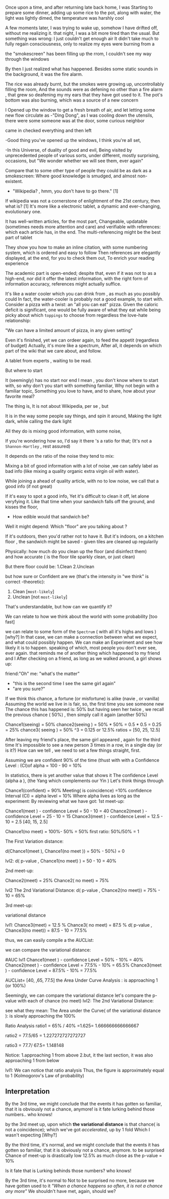 Once upon a time, and after returning late back home, 
I was Starting to prepare some dinner,  adding up some rice to the pot, along with water,
the light was lightly dimed, the temperature was harshly cool

A few moments later, I was trying to wake up, somehow I have drifted off, without me realizing it. 
that night, I was a bit more tired than the usual. 
But something was wrong: I just couldn't get enough air 
It didn't take much to fully regain consciousness, only to realize my eyes were burning from a 

the "smokescreen"  has been filling up the rrom, I couldn't see my way through the windows
 
 
By then I just realized what has happened.
 Besides some static sounds in the background,  it was the fire alarm.
 
 
The rice was already burnt, but the smokes were growing up, uncontrollably filling the room, 
And the sounds were as defening no other than a fire alarm , that grew so deafening my my ears that they have got used to it.
The pot's bottom was also burning, which was a source of a new concern


I Opened up the window to get a fresh breath of air, and let letting some new flow circulate
as
-"Ding Dong", as I was cooling down the utensils, there were some someone was at the door,  some  curious neighbor

came in  checked everything and then left

-Good thing you've opened up the windows, I think you're all set, 

-In this Universe, of duality of good and evil,
Being visited by unprecedented people of various sorts, under different, mostly surprising, occasions, but
"We wonder whether we will see them, ever again"

Compare that to  some other type of people
they could be as dark as a smokescreen:
Where good knowledge is smudged, and almost non-existent.

- "Wikipedia? , hmm, you don't have to go there." [1]

If wikipedia was not a cornerstone of enlightment of the 21st century, then what is? [1]
It's more like a electronic tablet, a dynamic and ever-changing, evolutionary one.

It has well-written articles, for the most part, 
Changeable, updatable (sometimes needs more attention and care)
and verifiable with references: which  each article has, in the end.
The multi-referencing might be the best part of tablet
 
They show you how to make an inline citation, with some numbering system, 
which is ordered and easy to follow
 Then references are elegantly displayed, at the end, for you to check them out, 
 To enrich your reading experience
 
The academic part is open-ended; despite that, even if it was not to as a high-end,
nor did it offer the latest information, with the right form of 
information accuracy, references  might actually suffice.

It's like a water cooler
which you can drink from , as much as you possibly could 
In fact, the water-cooler is probably not a good example, to start with.
Consider a pizza with a twist: an "all you can eat" pizza.
Given the caloric deficit is significant, one would be fully aware of what they eat 
while being picky about which `toppings` to choose from
regardless the love-hate relationship:

"We can have a limited amount of pizza, in any given setting"

Even it's finished, yet we can ordeer again, to feed the appetit (regardless of budget)
Actually, it's more like a spectrum,
After all, it depends on which part of the wiki that we care about, and follow.
 
 
A tablet from experts , waiting to be read.

But where to start 

It (seemingly) has no start nor end 
I mean , you don't know where to start with, so why don't you start with something familiar, 
Why not begin with a familiar topic, 
Something you love to have, and to share, how about your favorite meal?

The thing is, 
It is not about Wikipedia, per se , but 

It is in the way some people say things, and spin it around, 
Making the light dark, while calling the dark light


All they do is mixing good information, with some noise,

If you're wondering how so, I'd say it there 's a ratio for that;
(It's not a `Shannon-Hartley` , rest assured)

It depends on the ratio of the noise they tend to mix:

 
Mixing a bit of good information with a lot of noise ,we can safely label as bad info 
(like mixing a quality organic extra virgin oil with water).

While joining a ahead of quality article, with no to low noise, we call that a good info (if not great) 

If it's easy to spot a good info, 
Yet it's difficult to clean it off, let alone veryfying it. 
Like that time when your sandwich falls off the ground, and kisses the floor, 
- How edible would that sandwich be? 


Well it might depend: 
Which "floor" are you talking about ?

If it's outdoors, then you'd rather not to have it. 
But it's indoors, on a kitchen floor , the sandwich might be saved - given tiles are  cleaned up regularily
 
Physically: how much do you  clean up the floor (and disinfect them)  
and how accurate ( is the floor tile sparkly clean, or just clean)

But there floor could be: 
1.Clean 
2.Unclean 

but how sure or Confident are we (that's the intensity in "we think" is correct -theoretic):

1. Clean [`most-likely`]
2. Unclean [not `most-likely`]

That's understandable, but how can we quantify it?

We can relate to how we think about the world with some  probability  [too fast]

we can relate to some form of the  `Spectrum` ( with all it's highs and lows ) [why?]
In that case, we can make a connection between what we expect, and what could possibly happen.
We can make an Experiment and see how likely it is to happen. 
speaking of which, most people you don't ever see, ever again.
that reminds me of another thing which happened to  my friend and I
After checking on a friend, as long as we walked around, a girl shows up:


friend:"Oh"
me: "what's the matter"
- "this is the second time I see the same girl again"
- "are you sure?"

If we think this chance, a  fortune (or misfortune) is alike (navie , or vanilla)
Assuming the world we live in is fair, so, the first time you see someone new 
The chance this has happened is: 50% 
but having seen her twice , we recall the previous chance ( 50%) , then simply call it again (another 50%)


Chance1(seeing) = 50% 
chance2(seeing ) = 50% * 50% = 0.5 * 0.5 = 0.25  = 25% 
chance3( seeing ) = 50% ^3 = 0.125 or 12.5%
ratios = [50, 25, 12.5]

After leaving my friend's place,  the same girl appeared , again for the third time 
It's impossible to see a new person 3 times in a row, in a single day (or is it?)
How can we tell , we need to set a few things straight, first.

Assuming we are confident 90% of the time (thust with with a Confidence Level :
(CI)of alpha = 100 - 90 = 10%

In statistics, there is yet another value that shows it
The confidence Level (alpha a ), (the Yang which complements our Yin ) 
Let's think things through 

Chance1(confident) = 90%
Meeting( is coincidence) =10%
confidence Interval (CI) = alpha level = 10% 
Where alpha lives as long as the experiment:
By reviewing what we have got:
1st meet-up:

Chance1(meet ) - confidence Level = 50 - 10 =  40
Chance2(meet ) - confidence Level = 25 - 10 =  15
Chance3(meet ) - confidence Level = 12.5 - 10 =  2.5
[40, 15, 2.5]

Chance1(no meet) =  100%- 50% = 50%
first ratio:
50%/50% = 1 

The First Variation distance:

d(Chance1(meet ), Chance1(no meet )) = 50% - 50%) = 0 
 
lvl2:
d( p-value , Chance1(no meet) ) = 50 - 10 = 40%

2nd meet-up:

Chance2(meet) = 25%
Chance2( no meet) = 75% 

lvl2 
The 2nd Variational Distance: 
d( p-value , Chance2(no meet))  = 75% - 10 = 65%

3rd meet-up: 

variational distance 

lvl1:
Chance3(meet) = 12.5 %
Chance3( no meet) =  87.5 %
d( p-value , Chance3(no meet)) = 87.5  - 10  = 77.5%

thus, we can easily compile a the AUCList: 

we can compare the variational distance:

#AUC 
lvl1
Chance1(meet ) - confidence Level =  50% - 10% = 40% 
Chance2(meet ) - confidence Level = 77.5% - 10% = 65.5%
Chance3(meet ) - confidence Level =  87.5% - 10% = 77.5%

AUCList= [40, ,65, 77.5]
the Area Under Curve Analysis : is approaching 1 (or 100%)

Seemingly, we can compare the variational distance 
let's compare the p-value with each of chance (no meet)
lvl2:
The 2nd Variational Distance: 

see what they mean: 
The Area under the Curve( of the variational distance ): is slowly approaching  the 100%

Ratio Analysis
ratio1 =  65% / 40% =1.625= 1.666666666666667

ratio2 =   77.5/65 = 1.227272727272727 

ratio3 =   77.7/ 67.5= 1.148148  

Notice:
1.approaching 1 from above
2.but, it the last section, it was also approaching 1 from below 

lvl1:
We can notice that ratio analysis 
Thus, the figure is approximately equal to 1 (Kolmogorov's Law of probability)

## Interpretation 

By the 3rd time, we might conclude that the events  it has gotten so  familiar, 
that it is obviously not a chance, anymore!
is it fate lurking behind those numbers.. who knows!

 by the 3rd meet up, upon which  **the variational distance** is that chance( is not a coincidence); which  we've got *accelerated*, up by 1 fold 
Which I wasn't expecting [Why?]


By the third time, it's normal, and we might conclude that the events  it has gotten so  familiar, that it is obviously not a chance, anymore. to be surprised 
Chance of meet-up is drastically low 12.5% as much close as the p-value = 10%

Is it fate that is Lurking behinds those numbers? who knows!

By the 3rd time, it's normal  to Not to be surprised no more, because we have gotten used to it 
*"When a chance happens so often, it is not a chance any more"*
We shouldn't have met,  again, should we?